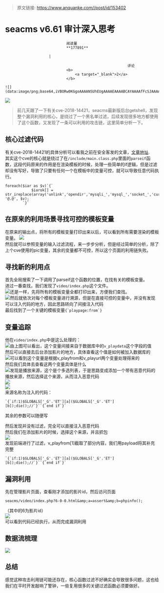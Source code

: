 > 原文链接: https://www.anquanke.com//post/id/153402 


# seacms v6.61 审计深入思考


                                阅读量   
                                **177891**
                            
                        |
                        
                                                            评论
                                <b>
                                    <a target="_blank">2</a>
                                </b>
                                                                                                                                    ![](data:image/png;base64,iVBORw0KGgoAAAANSUhEUgAAAAEAAAABCAYAAAAfFcSJAAAAAXNSR0IArs4c6QAAAARnQU1BAACxjwv8YQUAAAAJcEhZcwAADsQAAA7EAZUrDhsAAAANSURBVBhXYzh8+PB/AAffA0nNPuCLAAAAAElFTkSuQmCC)
                                                                                            



[![](https://p2.ssl.qhimg.com/t01a296ca526259cedc.jpg)](https://p2.ssl.qhimg.com/t01a296ca526259cedc.jpg)

> 前几天跟了一下有关cve-2018-14421，seacms最新版后台getshell，发现整个漏洞利用的核心，是绕过了一个黑名单过滤，后续发现很多地方都使用了这个函数，又发现了一条可以利用的攻击链，这里简单分析一下。



## 核心过滤代码

有关cve-2018-14421的具体分析可以看我之前在安全客发的文章，[文章地址](https://www.anquanke.com/post/id/152764).<br>
其实这个cve的核心就是绕过了在`/include/main.class.php`里面的`parseif`函数，这段代码原来的作用是在渲染模板的时候，处理一些简单的if逻辑，但是过滤却没有写好，导致了只要有任何一个在模板中的变量可控，就可以导致任意代码执行。

```
foreach($iar as $v)`{`
            $iarok[] = str_ireplace(array('unlink','opendir','mysqli_','mysql_','socket_','curl_','base64_','putenv','popen(','phpinfo','pfsockopen','proc_','preg_','_GET','_POST','_COOKIE','_REQUEST','_SESSION','_SERVER','assert','eval(','file_','passthru(','exec(','system(','shell_'), '@.@', $v);
        `}`
```



## 在原来的利用场景寻找可控的模板变量

在原来的输出点，将所有的模板变量打印出来以后，可以看到所有需要渲染的模板变量。 [![](https://p1.ssl.qhimg.com/t010640f9746969aa6b.png)](https://p1.ssl.qhimg.com/t010640f9746969aa6b.png)<br>
然后就可以参照变量的输入过滤流程，来一步步分析，但是经过简单的分析，除了上个cve使用的pic变量，其余的变量都不可控，所以这个页面的利用链失败。



## 寻找新的利用点

首先全局搜索了一下调用了parseif这个函数的位置，在找有关的模板变量。<br>
进过一番查找，我们发现了`video/index.php`这个文件。<br>[![](https://p2.ssl.qhimg.com/t0147c32b39273ab663.png)](https://p2.ssl.qhimg.com/t0147c32b39273ab663.png)还是一样，先将所有的模板变量全都打印出来，方便我们查找。<br>[![](https://p3.ssl.qhimg.com/t0175f95b9b9c6f27c2.png)](https://p3.ssl.qhimg.com/t0175f95b9b9c6f27c2.png)然后就依次对每个模板变量进行溯源，但是在直接可控的变量中，并没有发现可以注入代码的地方，因此思路转向了间接注入代码<br>
最后找到了一个关键的模板变量``{`playpage:from`}``



## 变量追踪

他在`video/index.php`中是这么处理的：<br>[![](https://p4.ssl.qhimg.com/t01c84b41b2abb22948.png)](https://p4.ssl.qhimg.com/t01c84b41b2abb22948.png)由上图可以看出，这个变量间接来自于数据库中的`v_playdata`这个字段的值<br>
然后可以直接去后台添加影片的地方，具体查看这个值是如何被加入数据库的<br>[![](https://p0.ssl.qhimg.com/t0146662c92075b4600.png)](https://p0.ssl.qhimg.com/t0146662c92075b4600.png)可以看到这个变量是根据v_playfrom和v_playurl两个变量处理得来的<br>
然后我们具体去查看这两个变量具体是什么<br>[![](https://p4.ssl.qhimg.com/t01d2ba0d2bc79fceea.png)](https://p4.ssl.qhimg.com/t01d2ba0d2bc79fceea.png)发现是播放来源，这个是个多选列表，于是思路变成添加一个带有恶意代码的播放来源，然后选择这个来源，从而注入恶意代码<br>[![](https://p5.ssl.qhimg.com/t016fde4f345f9c6140.png)](https://p5.ssl.qhimg.com/t016fde4f345f9c6140.png)<br>[![](https://p0.ssl.qhimg.com/t01690a8411cecc56a9.png)](https://p0.ssl.qhimg.com/t01690a8411cecc56a9.png)<br>
来源名称为注入的代码：

```
`{`if:1)$GLOBALS['_G'.'ET'][a]($GLOBALS['_G'.'ET'][b]);die();//`}``{`end if`}`
```

其余的参数可以随便写

然后发现并没有过滤，完全可以直接注入恶意代码<br>
然后我们在添加影片的时候，选择这个来源，并且抓包<br>[![](https://p1.ssl.qhimg.com/t019a1be3556d3bdd8e.png)](https://p1.ssl.qhimg.com/t019a1be3556d3bdd8e.png)<br>
发现前端进行了过滤，v_playfrom[1]截取了部分内容，我们用payload将其补充完整

```
`{`if:1)$GLOBALS['_G'.'ET'][a]($GLOBALS['_G'.'ET'][b]);die();//`}``{`end if`}`
```



## 漏洞利用

先在管理影片页面，查看刚才添加的影片id，然后访问页面

```
seacms/video/index.php?6-0-0.html&amp;a=assert&amp;b=phpinfo();
```

（其中的6为影片id）<br>[![](https://p1.ssl.qhimg.com/t01ca1639532f09de9a.png)](https://p1.ssl.qhimg.com/t01ca1639532f09de9a.png)<br>
可以看到代码已经执行，从而完成漏洞利用



## 数据流梳理

[![](https://p4.ssl.qhimg.com/t01b41e5fba310002af.png)](https://p4.ssl.qhimg.com/t01b41e5fba310002af.png)



## 总结

感觉这种攻击利用链可能还存在，核心函数过滤不好确实会导致很多问题，这也给我们在平时开发敲响了警钟，一些复用很多的关键过滤函数必须要做好。
